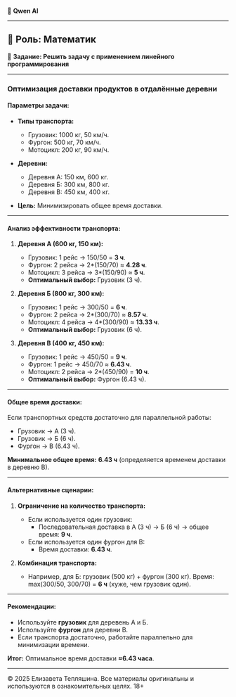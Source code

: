 🤖 **Qwen AI**

---

## 📌 **Роль: Математик**

📝 **Задание: Решить задачу с применением линейного программирования**

---

### Оптимизация доставки продуктов в отдалённые деревни

#### **Параметры задачи:**

- **Типы транспорта:**
  - Грузовик: 1000 кг, 50 км/ч.
  - Фургон: 500 кг, 70 км/ч.
  - Мотоцикл: 200 кг, 90 км/ч.

- **Деревни:**
  - Деревня А: 150 км, 600 кг.
  - Деревня Б: 300 км, 800 кг.
  - Деревня В: 450 км, 400 кг.

- **Цель:** Минимизировать общее время доставки.

---

#### **Анализ эффективности транспорта:**

1. **Деревня А (600 кг, 150 км):**
   - Грузовик: 1 рейс → 150/50 = **3 ч**.
   - Фургон: 2 рейса → 2*(150/70) ≈ **4.28 ч**.
   - Мотоцикл: 3 рейса → 3*(150/90) ≈ **5 ч**.
   - **Оптимальный выбор:** Грузовик (3 ч).

2. **Деревня Б (800 кг, 300 км):**
   - Грузовик: 1 рейс → 300/50 = **6 ч**.
   - Фургон: 2 рейса → 2*(300/70) ≈ **8.57 ч**.
   - Мотоцикл: 4 рейса → 4*(300/90) ≈ **13.33 ч**.
   - **Оптимальный выбор:** Грузовик (6 ч).

3. **Деревня В (400 кг, 450 км):**
   - Грузовик: 1 рейс → 450/50 = **9 ч**.
   - Фургон: 1 рейс → 450/70 ≈ **6.43 ч**.
   - Мотоцикл: 2 рейса → 2*(450/90) = **10 ч**.
   - **Оптимальный выбор:** Фургон (6.43 ч).

---

#### **Общее время доставки:**

Если транспортных средств достаточно для параллельной работы:
- Грузовик → А (3 ч).
- Грузовик → Б (6 ч).
- Фургон → В (6.43 ч).

**Минимальное общее время:** **6.43 ч** (определяется временем доставки в деревню В).

---

#### **Альтернативные сценарии:**

1. **Ограничение на количество транспорта:**
   - Если используется один грузовик:
     - Последовательная доставка в А (3 ч) → Б (6 ч) → общее время: **9 ч**.
   - Если используется один фургон для В:
     - Время доставки: **6.43 ч**.

2. **Комбинация транспорта:**
   - Например, для Б: грузовик (500 кг) + фургон (300 кг). Время: max(300/50, 300/70) = **6 ч** (хуже, чем грузовик один).

---

#### **Рекомендации:**

- Используйте **грузовик** для деревень А и Б.
- Используйте **фургон** для деревни В.
- Если транспорта достаточно, работайте параллельно для минимизации времени.

**Итог:** Оптимальное время доставки **≈6.43 часа**.

---



&copy; 2025 Елизавета Тепляшина. Все материалы оригинальны и используются в ознакомительных целях. 18+
